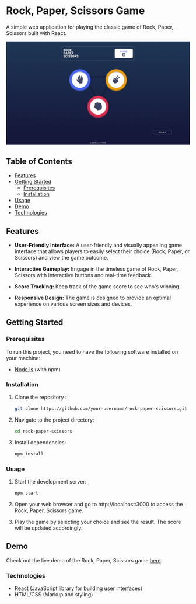 # Rock, Paper, Scissors Game

A simple web application for playing the classic game of Rock, Paper, Scissors built with React.

![Game Preview](public/appView.png)

## Table of Contents

- [Features](#features)
- [Getting Started](#getting-started)
  - [Prerequisites](#prerequisites)
  - [Installation](#installation)
- [Usage](#usage)
- [Demo](#demo)
- [Technologies](#technologies)

## Features

- **User-Friendly Interface:** A user-friendly and visually appealing game interface that allows players to easily select their choice (Rock, Paper, or Scissors) and view the game outcome.

- **Interactive Gameplay:** Engage in the timeless game of Rock, Paper, Scissors with interactive buttons and real-time feedback.

- **Score Tracking:** Keep track of the game score to see who's winning.

- **Responsive Design:** The game is designed to provide an optimal experience on various screen sizes and devices.

## Getting Started

### Prerequisites

To run this project, you need to have the following software installed on your machine:

- [Node.js](https://nodejs.org/) (with npm)

### Installation

1. Clone the repository :

   ```bash
   git clone https://github.com/your-username/rock-paper-scissors.git
   ```

2. Navigate to the project directory:
   ```bash
   cd rock-paper-scissors
   ```
3. Install dependencies:
   ```bash
   npm install
   ```

### Usage

1. Start the development server:

   ```bash
   npm start
   ```

2. Open your web browser and go to http://localhost:3000 to access the Rock, Paper, Scissors game.

3. Play the game by selecting your choice and see the result. The score will be updated accordingly.

## Demo

Check out the live demo of the Rock, Paper, Scissors game [here](https://rock-paper-scissors.jean.khoge.fr/).

### Technologies

- React (JavaScript library for building user interfaces)
- HTML/CSS (Markup and styling)
